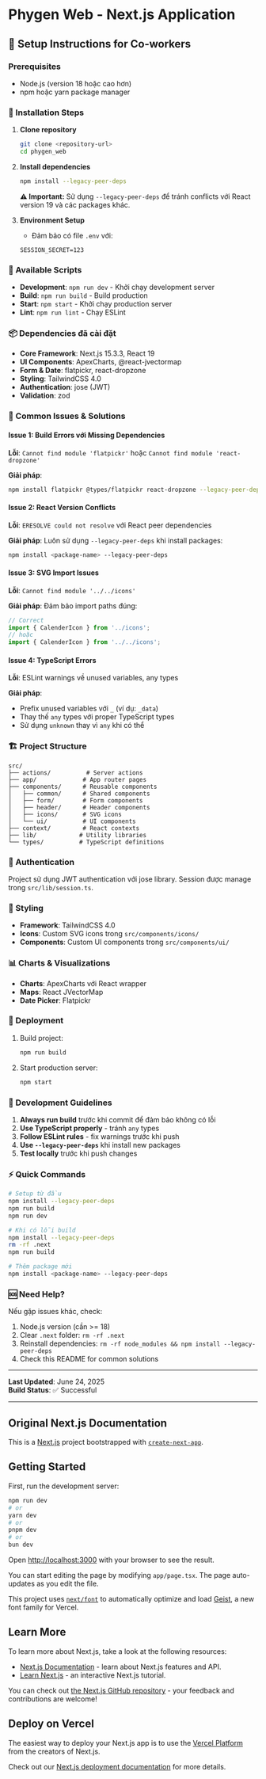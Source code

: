 # Phygen Web - Next.js Application

## 🚀 Setup Instructions for Co-workers

### Prerequisites
- Node.js (version 18 hoặc cao hơn)
- npm hoặc yarn package manager

### 🔧 Installation Steps

1. **Clone repository**
   ```bash
   git clone <repository-url>
   cd phygen_web
   ```

2. **Install dependencies**
   ```bash
   npm install --legacy-peer-deps
   ```
   
   **⚠️ Important:** Sử dụng `--legacy-peer-deps` để tránh conflicts với React version 19 và các packages khác.

3. **Environment Setup**
   - Đảm bảo có file `.env` với:
   ```env
   SESSION_SECRET=123
   ```

### 🔨 Available Scripts

- **Development**: `npm run dev` - Khởi chạy development server
- **Build**: `npm run build` - Build production  
- **Start**: `npm start` - Khởi chạy production server
- **Lint**: `npm run lint` - Chạy ESLint

### 📦 Dependencies đã cài đặt

- **Core Framework**: Next.js 15.3.3, React 19
- **UI Components**: ApexCharts, @react-jvectormap
- **Form & Date**: flatpickr, react-dropzone
- **Styling**: TailwindCSS 4.0
- **Authentication**: jose (JWT)
- **Validation**: zod

### 🐛 Common Issues & Solutions

#### Issue 1: Build Errors với Missing Dependencies
**Lỗi**: `Cannot find module 'flatpickr'` hoặc `Cannot find module 'react-dropzone'`

**Giải pháp**:
```bash
npm install flatpickr @types/flatpickr react-dropzone --legacy-peer-deps
```

#### Issue 2: React Version Conflicts
**Lỗi**: `ERESOLVE could not resolve` với React peer dependencies

**Giải pháp**: Luôn sử dụng `--legacy-peer-deps` khi install packages:
```bash
npm install <package-name> --legacy-peer-deps
```

#### Issue 3: SVG Import Issues
**Lỗi**: `Cannot find module '../../icons'`

**Giải pháp**: Đảm bảo import paths đúng:
```typescript
// Correct
import { CalenderIcon } from '../icons';
// hoặc  
import { CalenderIcon } from '../../icons';
```

#### Issue 4: TypeScript Errors
**Lỗi**: ESLint warnings về unused variables, any types

**Giải pháp**: 
- Prefix unused variables với `_` (ví dụ: `_data`)
- Thay thế `any` types với proper TypeScript types
- Sử dụng `unknown` thay vì `any` khi có thể

### 🏗️ Project Structure

```
src/
├── actions/          # Server actions
├── app/             # App router pages  
├── components/      # Reusable components
│   ├── common/      # Shared components
│   ├── form/        # Form components
│   ├── header/      # Header components
│   ├── icons/       # SVG icons
│   └── ui/          # UI components
├── context/         # React contexts
├── lib/            # Utility libraries
└── types/          # TypeScript definitions
```

### 🔐 Authentication

Project sử dụng JWT authentication với jose library. Session được manage trong `src/lib/session.ts`.

### 🎨 Styling

- **Framework**: TailwindCSS 4.0
- **Icons**: Custom SVG icons trong `src/components/icons/`
- **Components**: Custom UI components trong `src/components/ui/`

### 📊 Charts & Visualizations

- **Charts**: ApexCharts với React wrapper
- **Maps**: React JVectorMap
- **Date Picker**: Flatpickr

### 🚀 Deployment

1. Build project:
   ```bash
   npm run build
   ```

2. Start production server:
   ```bash
   npm start
   ```

### 📝 Development Guidelines

1. **Always run build** trước khi commit để đảm bảo không có lỗi
2. **Use TypeScript properly** - tránh `any` types
3. **Follow ESLint rules** - fix warnings trước khi push
4. **Use `--legacy-peer-deps`** khi install new packages
5. **Test locally** trước khi push changes

### ⚡ Quick Commands

```bash
# Setup từ đầu
npm install --legacy-peer-deps
npm run build
npm run dev

# Khi có lỗi build
npm install --legacy-peer-deps  
rm -rf .next
npm run build

# Thêm package mới
npm install <package-name> --legacy-peer-deps
```

### 🆘 Need Help?

Nếu gặp issues khác, check:
1. Node.js version (cần >= 18)
2. Clear `.next` folder: `rm -rf .next`
3. Reinstall dependencies: `rm -rf node_modules && npm install --legacy-peer-deps`
4. Check this README for common solutions

---
**Last Updated**: June 24, 2025  
**Build Status**: ✅ Successful

---

## Original Next.js Documentation

This is a [Next.js](https://nextjs.org) project bootstrapped with [`create-next-app`](https://nextjs.org/docs/app/api-reference/cli/create-next-app).

## Getting Started

First, run the development server:

```bash
npm run dev
# or
yarn dev
# or
pnpm dev
# or
bun dev
```

Open [http://localhost:3000](http://localhost:3000) with your browser to see the result.

You can start editing the page by modifying `app/page.tsx`. The page auto-updates as you edit the file.

This project uses [`next/font`](https://nextjs.org/docs/app/building-your-application/optimizing/fonts) to automatically optimize and load [Geist](https://vercel.com/font), a new font family for Vercel.

## Learn More

To learn more about Next.js, take a look at the following resources:

- [Next.js Documentation](https://nextjs.org/docs) - learn about Next.js features and API.
- [Learn Next.js](https://nextjs.org/learn) - an interactive Next.js tutorial.

You can check out [the Next.js GitHub repository](https://github.com/vercel/next.js) - your feedback and contributions are welcome!

## Deploy on Vercel

The easiest way to deploy your Next.js app is to use the [Vercel Platform](https://vercel.com/new?utm_medium=default-template&filter=next.js&utm_source=create-next-app&utm_campaign=create-next-app-readme) from the creators of Next.js.

Check out our [Next.js deployment documentation](https://nextjs.org/docs/app/building-your-application/deploying) for more details.
